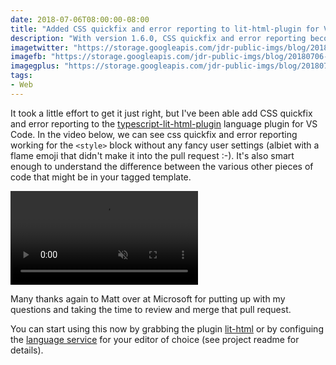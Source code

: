 ```yaml
---
date: 2018-07-06T08:00:00-08:00
title: "Added CSS quickfix and error reporting to lit-html-plugin for VS Code"
description: "With version 1.6.0, CSS quickfix and error reporting becomes part our of lit-html tagged template editing experience."
imagetwitter: "https://storage.googleapis.com/jdr-public-imgs/blog/20180706-vscode-cssquick-twitter-1024x535.jpg"
imagefb: "https://storage.googleapis.com/jdr-public-imgs/blog/20180706-vscode-cssquick-fb-1200x630.jpg"
imagegplus: "https://storage.googleapis.com/jdr-public-imgs/blog/20180706-vscode-cssquick-gplus-800x360.jpg"
tags:
- Web
---
```


It took a little effort to get it just right, but I've been able add CSS quickfix and error reporting to the [typescript-lit-html-plugin](https://github.com/Microsoft/typescript-lit-html-plugin) language plugin for VS Code. In the video below, we can see css quickfix and error reporting working for the `<style>` block without any fancy user settings (albiet with a flame emoji that didn't make it into the pull request :-). It's also smart enough to understand the difference between the various other pieces of code that might be in your tagged template.

<video autoplay loop muted playsinline>
  <source src="https://storage.googleapis.com/jdr-public-imgs/blog/sc-2018-07-06-css-quickfix-lit-html-vscode.webm" type="video/webm">
  <source src="https://storage.googleapis.com/jdr-public-imgs/blog/sc-2018-07-06-css-quickfix-lit-html-vscode.mp4" type="video/mp4">
</video>

Many thanks again to Matt over at Microsoft for putting up with my questions and taking the time to review and merge that pull request.

You can start using this now by grabbing the plugin [lit-html](https://marketplace.visualstudio.com/items?itemName=bierner.lit-html) or by configuing the [language service](https://github.com/Microsoft/typescript-lit-html-plugin) for your editor of choice (see project readme for details).